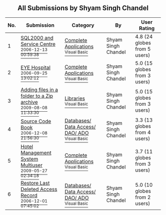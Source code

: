 ﻿<div align="center">

## All Submissions by  Shyam Singh Chandel

</div>

No.  | Submission | Category | By   | User Rating
---- | ---------- | -------- | ---- | -----------
1 | [SQL2000 and Service Centre<br /><sup>2006-12-13 00:59:38</sup>](https://github.com/Planet-Source-Code/shyam-singh-chandel-sql2000-and-service-centre__1-67591) | [Complete Applications<br /><sup>Visual Basic</sup>](../ByCategory/complete-applications__1-27.md) |  Shyam Singh Chandel | 4.8 (24 globes from 5 users)
2 | [EYE Hospital<br /><sup>2006-09-25 13:02:12</sup>](https://github.com/Planet-Source-Code/shyam-singh-chandel-eye-hospital__1-72184) | [Complete Applications<br /><sup>Visual Basic</sup>](../ByCategory/complete-applications__1-27.md) |  Shyam Singh Chandel | 5.0 (15 globes from 3 users)
3 | [Adding files in a folder to a Zip archive<br /><sup>2009-08-08 11:33:30</sup>](https://github.com/Planet-Source-Code/shyam-singh-chandel-adding-files-in-a-folder-to-a-zip-archive__1-72342) | [Libraries<br /><sup>Visual Basic</sup>](../ByCategory/libraries__1-49.md) |  Shyam Singh Chandel | 5.0 (15 globes from 3 users)
4 | [Source Code Book<br /><sup>2006-12-08 21:56:30</sup>](https://github.com/Planet-Source-Code/shyam-singh-chandel-source-code-book__1-67332) | [Databases/ Data Access/ DAO/ ADO<br /><sup>Visual Basic</sup>](../ByCategory/databases-data-access-dao-ado__1-6.md) |  Shyam Singh Chandel | 3.3 (13 globes from 4 users)
5 | [Hotel Management System Multiuser<br /><sup>2009-05-27 02:34:18</sup>](https://github.com/Planet-Source-Code/shyam-singh-chandel-hotel-management-system-multiuser__1-72310) | [Complete Applications<br /><sup>Visual Basic</sup>](../ByCategory/complete-applications__1-27.md) |  Shyam Singh Chandel | 3.7 (11 globes from 3 users)
6 | [Restore Last Deleted Access Record<br /><sup>2006-12-01 07:45:02</sup>](https://github.com/Planet-Source-Code/shyam-singh-chandel-restore-last-deleted-access-record__1-67278) | [Databases/ Data Access/ DAO/ ADO<br /><sup>Visual Basic</sup>](../ByCategory/databases-data-access-dao-ado__1-6.md) |  Shyam Singh Chandel | 5.0 (10 globes from 2 users)
